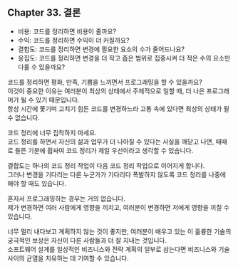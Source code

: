 ## Chapter 33. 결론

- 비용: 코드를 정리하면 비용이 줄까요?
- 수익: 코드를 정리하면 수익이 더 커질까요?
- 결합도: 코드를 정리하면 변경에 필요한 요소의 수가 줄어드나요?
- 응집도: 코드를 정리하면 변경을 더 작고 좁은 범위로 집중시켜 더 적은 수의 요소만 다룰 수 있을까요?

코드를 정리하면 평화, 만족, 기쁨을 느끼면서 프로그래밍을 할 수 있을까요?  
이것이 중요한 이유는 여러분이 최상의 상태에서 주체적으로 일할 때, 더 나은 프로그래머가 될 수 있기 때문입니다.  
항상 시간에 쫓기며 고치기 힘든 코드를 변경하느라 고통 속에 있다면 최상의 상태가 될 수 없습니다.  

코드 정리에 너무 집착하지 마세요.  
코드 정리를 하면서 자신의 삶과 업무가 더 나아질 수 있다는 사실을 깨닫고 나면, 때때로 들뜬 기분에 휩싸여 코드 정리가 제일 우선이라고 생각할 수 있습니다.  

결합도는 하나의 코드 정리 작업이 다음 코드 정리 작업으로 이어지게 합니다.  
그러나 변경을 기다리는 다른 누군가가 기다리다 폭발하지 않도록 코드 정리를 나중에 해야 할 때도 있습니다.  

혼자서 프로그래밍하는 경우는 거의 없습니다.  
제가 변경하면 여러 사람에게 영향을 끼치고, 여러분이 변경하면 저에게 영향을 끼칠 수 있습니다.  

너무 멀리 내다보고 계획하지 않는 것이 좋지만, 여러분이 배우고 있는 이 훌륭한 기술의 궁극적인 보상은 자신이 다른 사람들과 더 잘 지내는 것입니다.  
소프트웨어 설계를 일상적인 비즈니스와 전략 계획의 일부로 삼는다면 비즈니스와 기술 사이의 균열을 치유하는 데 기여할 수 있습니다.  
